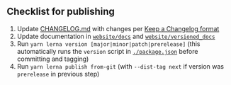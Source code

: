 ## Checklist for publishing

1. Update [CHANGELOG.md](CHANGELOG.md) with changes per [Keep a Changelog format](https://keepachangelog.com/)
2. Update documentation in [`website/docs`](website/docs) and [`website/versioned_docs`](website/versioned_docs)
3. Run `yarn lerna version [major|minor|patch|prerelease]` (this automatically runs the `version` script in [`./package.json`](package.json) before committing and tagging)
4. Run `yarn lerna publish from-git` (with `--dist-tag next` if version was `prerelease` in previous step)

